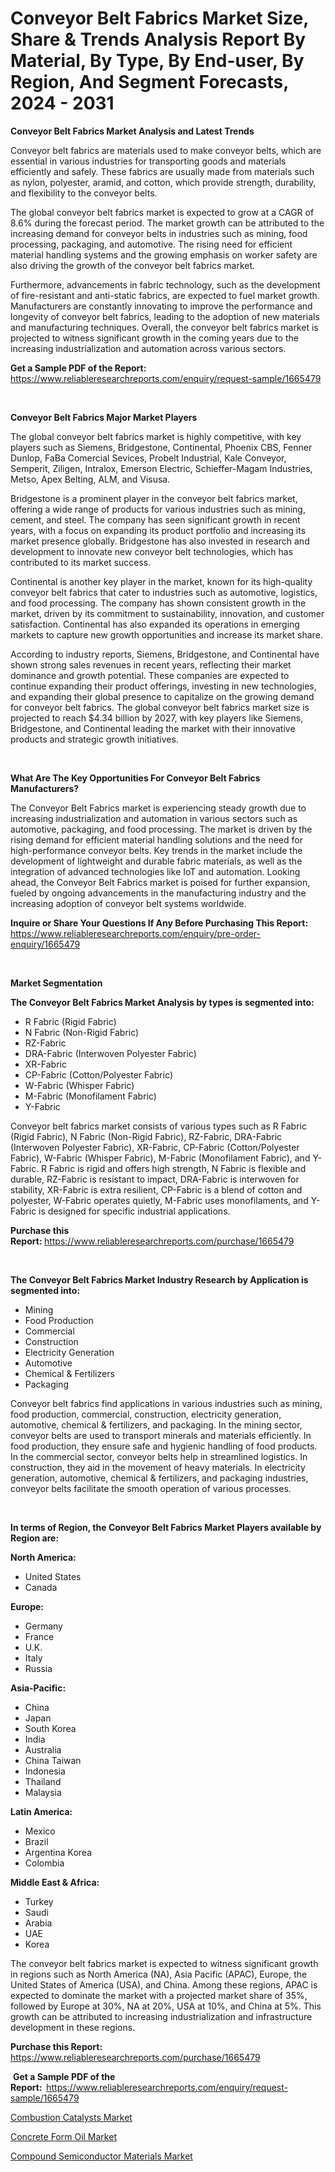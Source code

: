 <p><h1>Conveyor Belt Fabrics Market Size, Share & Trends Analysis Report By Material, By Type, By End-user, By Region, And Segment Forecasts, 2024 - 2031</h1></p><p><strong>Conveyor Belt Fabrics Market Analysis and Latest Trends</strong></p>
<p><p>Conveyor belt fabrics are materials used to make conveyor belts, which are essential in various industries for transporting goods and materials efficiently and safely. These fabrics are usually made from materials such as nylon, polyester, aramid, and cotton, which provide strength, durability, and flexibility to the conveyor belts.</p><p>The global conveyor belt fabrics market is expected to grow at a CAGR of 8.6% during the forecast period. The market growth can be attributed to the increasing demand for conveyor belts in industries such as mining, food processing, packaging, and automotive. The rising need for efficient material handling systems and the growing emphasis on worker safety are also driving the growth of the conveyor belt fabrics market.</p><p>Furthermore, advancements in fabric technology, such as the development of fire-resistant and anti-static fabrics, are expected to fuel market growth. Manufacturers are constantly innovating to improve the performance and longevity of conveyor belt fabrics, leading to the adoption of new materials and manufacturing techniques. Overall, the conveyor belt fabrics market is projected to witness significant growth in the coming years due to the increasing industrialization and automation across various sectors.</p></p>
<p><strong>Get a Sample PDF of the Report:&nbsp;</strong> <a href="https://www.reliableresearchreports.com/enquiry/request-sample/1665479">https://www.reliableresearchreports.com/enquiry/request-sample/1665479</a></p>
<p>&nbsp;</p>
<p><strong>Conveyor Belt Fabrics Major Market Players</strong></p>
<p><p>The global conveyor belt fabrics market is highly competitive, with key players such as Siemens, Bridgestone, Continental, Phoenix CBS, Fenner Dunlop, FaBa Comercial Sevices, Probelt Industrial, Kale Conveyor, Semperit, Ziligen, Intralox, Emerson Electric, Schieffer-Magam Industries, Metso, Apex Belting, ALM, and Visusa.</p><p>Bridgestone is a prominent player in the conveyor belt fabrics market, offering a wide range of products for various industries such as mining, cement, and steel. The company has seen significant growth in recent years, with a focus on expanding its product portfolio and increasing its market presence globally. Bridgestone has also invested in research and development to innovate new conveyor belt technologies, which has contributed to its market success.</p><p>Continental is another key player in the market, known for its high-quality conveyor belt fabrics that cater to industries such as automotive, logistics, and food processing. The company has shown consistent growth in the market, driven by its commitment to sustainability, innovation, and customer satisfaction. Continental has also expanded its operations in emerging markets to capture new growth opportunities and increase its market share.</p><p>According to industry reports, Siemens, Bridgestone, and Continental have shown strong sales revenues in recent years, reflecting their market dominance and growth potential. These companies are expected to continue expanding their product offerings, investing in new technologies, and expanding their global presence to capitalize on the growing demand for conveyor belt fabrics. The global conveyor belt fabrics market size is projected to reach $4.34 billion by 2027, with key players like Siemens, Bridgestone, and Continental leading the market with their innovative products and strategic growth initiatives.</p></p>
<p>&nbsp;</p>
<p><strong>What Are The Key Opportunities For Conveyor Belt Fabrics Manufacturers?</strong></p>
<p><p>The Conveyor Belt Fabrics market is experiencing steady growth due to increasing industrialization and automation in various sectors such as automotive, packaging, and food processing. The market is driven by the rising demand for efficient material handling solutions and the need for high-performance conveyor belts. Key trends in the market include the development of lightweight and durable fabric materials, as well as the integration of advanced technologies like IoT and automation. Looking ahead, the Conveyor Belt Fabrics market is poised for further expansion, fueled by ongoing advancements in the manufacturing industry and the increasing adoption of conveyor belt systems worldwide.</p></p>
<p><strong>Inquire or Share Your Questions If Any Before Purchasing This Report:</strong> <a href="https://www.reliableresearchreports.com/enquiry/pre-order-enquiry/1665479">https://www.reliableresearchreports.com/enquiry/pre-order-enquiry/1665479</a></p>
<p>&nbsp;</p>
<p><strong>Market Segmentation</strong></p>
<p><strong>The Conveyor Belt Fabrics Market Analysis by types is segmented into:</strong></p>
<p><ul><li>R Fabric (Rigid Fabric)</li><li>N Fabric (Non-Rigid Fabric)</li><li>RZ-Fabric</li><li>DRA-Fabric (Interwoven Polyester Fabric)</li><li>XR-Fabric</li><li>CP-Fabric (Cotton/Polyester Fabric)</li><li>W-Fabric (Whisper Fabric)</li><li>M-Fabric (Monofilament Fabric)</li><li>Y-Fabric</li></ul></p>
<p><p>Conveyor belt fabrics market consists of various types such as R Fabric (Rigid Fabric), N Fabric (Non-Rigid Fabric), RZ-Fabric, DRA-Fabric (Interwoven Polyester Fabric), XR-Fabric, CP-Fabric (Cotton/Polyester Fabric), W-Fabric (Whisper Fabric), M-Fabric (Monofilament Fabric), and Y-Fabric. R Fabric is rigid and offers high strength, N Fabric is flexible and durable, RZ-Fabric is resistant to impact, DRA-Fabric is interwoven for stability, XR-Fabric is extra resilient, CP-Fabric is a blend of cotton and polyester, W-Fabric operates quietly, M-Fabric uses monofilaments, and Y-Fabric is designed for specific industrial applications.</p></p>
<p><strong>Purchase this Report:&nbsp;</strong><a href="https://www.reliableresearchreports.com/purchase/1665479">https://www.reliableresearchreports.com/purchase/1665479</a></p>
<p>&nbsp;</p>
<p><strong>The Conveyor Belt Fabrics Market Industry Research by Application is segmented into:</strong></p>
<p><ul><li>Mining</li><li>Food Production</li><li>Commercial</li><li>Construction</li><li>Electricity Generation</li><li>Automotive</li><li>Chemical & Fertilizers</li><li>Packaging</li></ul></p>
<p><p>Conveyor belt fabrics find applications in various industries such as mining, food production, commercial, construction, electricity generation, automotive, chemical & fertilizers, and packaging. In the mining sector, conveyor belts are used to transport minerals and materials efficiently. In food production, they ensure safe and hygienic handling of food products. In the commercial sector, conveyor belts help in streamlined logistics. In construction, they aid in the movement of heavy materials. In electricity generation, automotive, chemical & fertilizers, and packaging industries, conveyor belts facilitate the smooth operation of various processes.</p></p>
<p>&nbsp;</p>
<p><strong>In terms of Region, the Conveyor Belt Fabrics Market Players available by Region are:</strong></p>
<p>
    <p> <strong> North America: </strong>
        <ul>
            <li>United States</li>
            <li>Canada</li>
        </ul>
        </p> 
    <p> <strong> Europe: </strong>
        <ul>
            <li>Germany</li>
            <li>France</li>
            <li>U.K.</li>
            <li>Italy</li>
            <li>Russia</li>
        </ul>
        </p> 
    <p> <strong> Asia-Pacific: </strong>
        <ul>
            <li>China</li>
            <li>Japan</li>
            <li>South Korea</li>
            <li>India</li>
            <li>Australia</li>
            <li>China Taiwan</li>
            <li>Indonesia</li>
            <li>Thailand</li>
            <li>Malaysia</li>
        </ul>
        </p> 
    <p> <strong> Latin America: </strong>
        <ul>
            <li>Mexico</li>
            <li>Brazil</li>
            <li>Argentina Korea</li>
            <li>Colombia</li>
        </ul>
        </p> 
    <p> <strong> Middle East & Africa: </strong>
        <ul>
            <li>Turkey</li>
            <li>Saudi</li>
            <li>Arabia</li>
            <li>UAE</li>
            <li>Korea</li>
        </ul>
    </p>
    </p>
<p><p>The conveyor belt fabrics market is expected to witness significant growth in regions such as North America (NA), Asia Pacific (APAC), Europe, the United States of America (USA), and China. Among these regions, APAC is expected to dominate the market with a projected market share of 35%, followed by Europe at 30%, NA at 20%, USA at 10%, and China at 5%. This growth can be attributed to increasing industrialization and infrastructure development in these regions.</p></p>
<p><strong>Purchase this Report: </strong><a href="https://www.reliableresearchreports.com/purchase/1665479">https://www.reliableresearchreports.com/purchase/1665479</a></p>
<p>&nbsp;<strong>Get a Sample PDF of the Report:&nbsp;&nbsp;</strong><a href="https://www.reliableresearchreports.com/enquiry/request-sample/1665479">https://www.reliableresearchreports.com/enquiry/request-sample/1665479</a></p>
<p><strong></strong></p>
<p><p><a href="https://github.com/arionmp/Market-Research-Report-List-2/blob/main/combustion-catalysts-market.md">Combustion Catalysts Market</a></p><p><a href="https://github.com/lataunyatinikmelvin59ilbd0dv/Market-Research-Report-List-1/blob/main/concrete-form-oil-market.md">Concrete Form Oil Market</a></p><p><a href="https://github.com/pgtimber/Market-Research-Report-List-1/blob/main/compound-semiconductor-materials-market.md">Compound Semiconductor Materials Market</a></p></p>